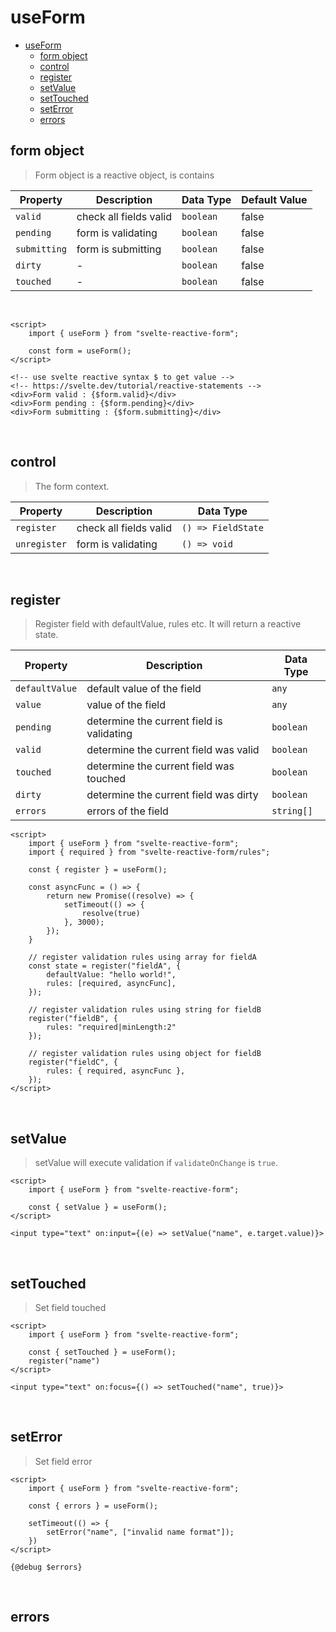 # useForm
- [useForm](#useform)
  - [form object](#form-object)
  - [control](#control)
  - [register](#register)
  - [setValue](#setvalue)
  - [setTouched](#settouched)
  - [setError](#seterror)
  - [errors](#errors)

## form object
> Form object is a reactive object, is contains 

| Property     | Description            | Data Type | Default Value |
| ------------ | ---------------------- | --------- | ------------- |
| `valid`      | check all fields valid | `boolean` | false         |
| `pending`    | form is validating     | `boolean` | false         |
| `submitting` | form is submitting     | `boolean` | false         |
| `dirty`      | -                      | `boolean` | false         |
| `touched`    | -                      | `boolean` | false         |

<br />

```svelte
<script>
    import { useForm } from "svelte-reactive-form";

    const form = useForm();
</script>

<!-- use svelte reactive syntax $ to get value -->
<!-- https://svelte.dev/tutorial/reactive-statements -->
<div>Form valid : {$form.valid}</div>
<div>Form pending : {$form.pending}</div>
<div>Form submitting : {$form.submitting}</div>
```
<br />

## control
> The form context.

| Property     | Description            | Data Type          |
| ------------ | ---------------------- | ------------------ |
| `register`   | check all fields valid | `() => FieldState` |
| `unregister` | form is validating     | `() => void`       |

<br />

## register
> Register field with defaultValue, rules etc. It will return a reactive state.

| Property       | Description                               | Data Type  |
| -------------- | ----------------------------------------- | ---------- |
| `defaultValue` | default value of the field                | `any`      |
| `value`        | value of the field                        | `any`      |
| `pending`      | determine the current field is validating | `boolean`  |
| `valid`        | determine the current field was valid     | `boolean`  |
| `touched`      | determine the current field was touched   | `boolean`  |
| `dirty`        | determine the current field was dirty     | `boolean`  |
| `errors`       | errors of the field                       | `string[]` |

```svelte
<script>
    import { useForm } from "svelte-reactive-form";
    import { required } from "svelte-reactive-form/rules";

    const { register } = useForm();

    const asyncFunc = () => {
        return new Promise((resolve) => {
            setTimeout(() => {
                resolve(true)
            }, 3000);
        });
    }

    // register validation rules using array for fieldA
    const state = register("fieldA", {
        defaultValue: "hello world!",
        rules: [required, asyncFunc],
    });

    // register validation rules using string for fieldB
    register("fieldB", {
        rules: "required|minLength:2"
    });

    // register validation rules using object for fieldB
    register("fieldC", {
        rules: { required, asyncFunc },
    });
</script>
```

<br />

## setValue
> setValue will execute validation if `validateOnChange` is `true`.

```svelte
<script>
    import { useForm } from "svelte-reactive-form";

    const { setValue } = useForm();
</script>

<input type="text" on:input={(e) => setValue("name", e.target.value)}>
```

<br />

## setTouched
> Set field touched
```svelte
<script>
    import { useForm } from "svelte-reactive-form";

    const { setTouched } = useForm();
    register("name")
</script>

<input type="text" on:focus={() => setTouched("name", true)}>
```

<br />

## setError
> Set field error
```svelte
<script>
    import { useForm } from "svelte-reactive-form";

    const { errors } = useForm();
    
    setTimeout(() => {
        setError("name", ["invalid name format"]);
    })
</script>

{@debug $errors}
```

<br />

## errors